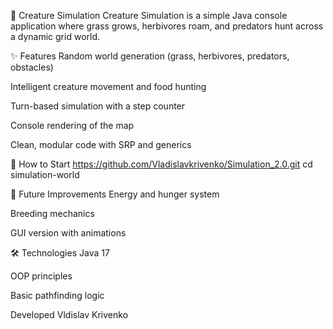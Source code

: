 🌿 Creature Simulation
Creature Simulation is a simple Java console application where grass grows, herbivores roam, and predators hunt across a dynamic grid world.

✨ Features
Random world generation (grass, herbivores, predators, obstacles)

Intelligent creature movement and food hunting

Turn-based simulation with a step counter

Console rendering of the map

Clean, modular code with SRP and generics

🚀 How to Start
https://github.com/Vladislavkrivenko/Simulation_2.0.git
cd simulation-world

🔮 Future Improvements
Energy and hunger system

Breeding mechanics

GUI version with animations

🛠️ Technologies
Java 17

OOP principles

Basic pathfinding logic

Developed Vldislav Krivenko

